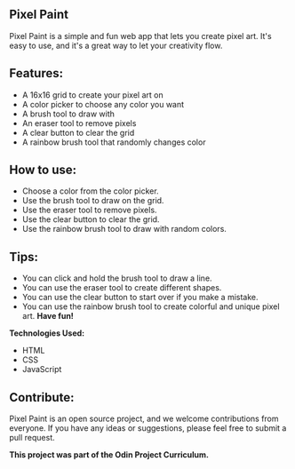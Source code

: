 ## Pixel Paint

Pixel Paint is a simple and fun web app that lets you create pixel art. It's easy to use, and it's a great way to let your creativity flow.

## Features:

- A 16x16 grid to create your pixel art on
- A color picker to choose any color you want
- A brush tool to draw with
- An eraser tool to remove pixels
- A clear button to clear the grid
- A rainbow brush tool that randomly changes color
## How to use:

- Choose a color from the color picker.
- Use the brush tool to draw on the grid.
- Use the eraser tool to remove pixels.
- Use the clear button to clear the grid.
- Use the rainbow brush tool to draw with random colors.
## Tips:

- You can click and hold the brush tool to draw a line.
- You can use the eraser tool to create different shapes.
- You can use the clear button to start over if you make a mistake.
- You can use the rainbow brush tool to create colorful and unique pixel art.
**Have fun!** 

**Technologies Used:**

* HTML
* CSS
* JavaScript

## Contribute:

Pixel Paint is an open source project, and we welcome contributions from everyone. If you have any ideas or suggestions, please feel free to submit a pull request.

**This project was part of the Odin Project Curriculum.**
